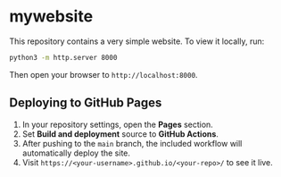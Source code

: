 # mywebsite

This repository contains a very simple website. To view it locally, run:

```bash
python3 -m http.server 8000
```

Then open your browser to `http://localhost:8000`.

## Deploying to GitHub Pages

1. In your repository settings, open the **Pages** section.
2. Set **Build and deployment** source to **GitHub Actions**.
3. After pushing to the `main` branch, the included workflow will automatically deploy the site.
4. Visit `https://<your-username>.github.io/<your-repo>/` to see it live.
